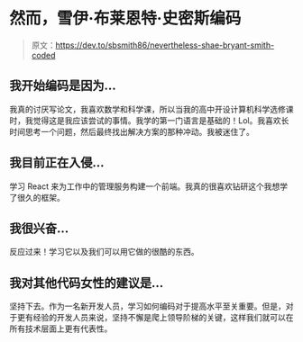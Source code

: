 # 然而，雪伊·布莱恩特·史密斯编码

> 原文：<https://dev.to/sbsmith86/nevertheless-shae-bryant-smith-coded>

## 我开始编码是因为...

我真的讨厌写论文，我喜欢数学和科学课，所以当我的高中开设计算机科学选修课时，我觉得这是我应该尝试的事情。我学的第一门语言是基础的！Lol。我喜欢长时间思考一个问题，然后最终找出解决方案的那种冲动。我被迷住了。

## 我目前正在入侵...

学习 React 来为工作中的管理服务构建一个前端。我真的很喜欢钻研这个我想学了很久的框架。

## 我很兴奋...

反应过来！学习它以及我们可以用它做的很酷的东西。

## 我对其他代码女性的建议是...

坚持下去。作为一名新开发人员，学习如何编码对于提高水平至关重要。但是，对于更有经验的开发人员来说，坚持不懈是爬上领导阶梯的关键，这样我们就可以在所有技术层面上更有代表性。